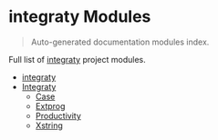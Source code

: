 # integraty Modules

> Auto-generated documentation modules index.

Full list of [integraty](README.md#integraty) project modules.

- [integraty](README.md#integraty)
- [Integraty](integraty/index.md#integraty)
    - [Case](integraty/case.md#case)
    - [Extprog](integraty/extprog.md#extprog)
    - [Productivity](integraty/productivity.md#productivity)
    - [Xstring](integraty/xstring.md#xstring)
